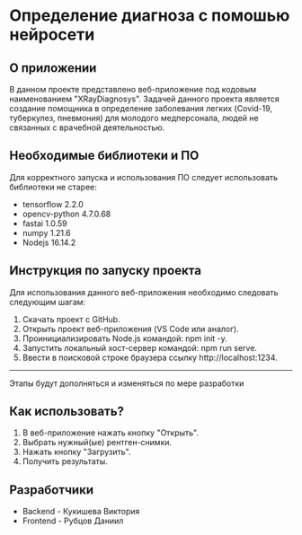 # Определение диагноза с помошью нейросети
## О приложении
В данном проекте представлено веб-приложение под кодовым наименованием "XRayDiagnosys". 
Задачей данного проекта является создание помощника в определение заболевания легких (Covid-19, туберкулез, пневмония) для молодого медперсонала, людей не связанных с врачебной деятельностью.
## Необходимые библиотеки и ПО
Для корректного запуска и использования ПО следует использовать библиотеки не старее:
* tensorflow 2.2.0
* opencv-python 4.7.0.68
* fastai  1.0.59
* numpy 1.21.6
* Nodejs 16.14.2
## Инструкция по запуску проекта
Для использования данного веб-приложения необходимо следовать следующим шагам:
1) Скачать проект с GitHub.
2) Открыть проект веб-приложения (VS Code или аналог).
3) Проинициализировать Node.js командой: npm init -y.
4) Запустить локальный хост-сервер командой: npm run serve.
5) Ввести в поисковой строке браузера ссылку http://localhost:1234.
***
Этапы будут дополняться и изменяться по мере разработки
## Как использовать?
1) В веб-приложение нажать кнопку "Открыть".
2) Выбрать нужный(ые) рентген-снимки.
3) Нажать кнопку "Загрузить".
4) Получить результаты.
## Разработчики
* Backend - Кукишева Виктория
* Frontend - Рубцов Даниил
